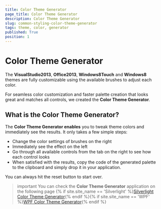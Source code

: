 ```yaml
---
title: Color Theme Generator
page_title: Color Theme Generator
description: Color Theme Generator
slug: common-styling-color-theme-generator
tags: theme, color, generator
published: True
position: 1
---
```

# Color Theme Generator

The **VisualStudio2013**, **Office2013**, **Windows8Touch** and **Windows8** themes are fully customizable using the available brushes to adjust each color. 

For seamless color customization and faster palette creation that looks great and matches all controls, we created the **Color Theme Generator**.
     
## What is the Color Theme Generator?

The **Color Theme Generator enables** you to tweak theme colors and immediately see the results. It only takes a few simple steps:

* Change the color settings of brushes on the right
* Immediately see the effect on the left
* Go through all available controls from the tab on the right to see how each control looks
* When satisfied with the results, copy the code of the generated palette to the clipboard and simply drop it in your application.

You can always hit the reset button to start over. 

>important You can check the **Color Theme Generator** application on the following page {% if site.site_name == 'Silverlight' %}[Silverlight Color Theme Generator](http://demos.telerik.com/silverlight/Themesgenerator){% endif %}{% if site.site_name == 'WPF' %}[WPF Color Theme Generator](http://demos.telerik.com/wpf/colorthemegenerator){% endif %}
